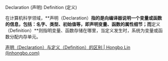 
Declaration (声明) 
Definition (定义)

在计算机科学领域，**声明（Declaration）**指的是向编译器说明一个变量或函数的信息，包括：名字、类型、初始值等，即声明变量、函数的属性细节；而**定义（Definition）**则指明变量、函数存储在哪里，当定义发生时，系统为变量或函数分配内存单元。

[声明（Declaration）与定义（Definition）的区别 | Hongbo Lin (linhongbo.com)](https://linhongbo.com/posts/difference-between-definition-and-declaration/)